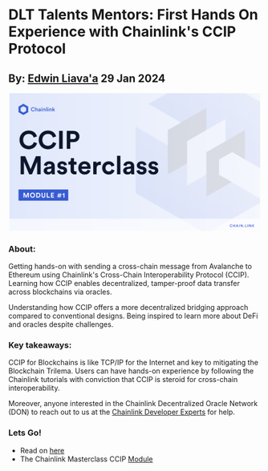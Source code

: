 # DLT Talents Mentors: First Hands On Experience with Chainlink's CCIP Protocol
## By: [Edwin Liava'a](https://github.com/EdwinLiavaa) 29 Jan 2024

<p align="center">
 <img width="500" src="https://github.com/EdwinLiavaa/liavaa.space/blob/main/blog/20240129/pic.png">
</p>

### About:

Getting hands-on with sending a cross-chain message from Avalanche to Ethereum using Chainlink's Cross-Chain Interoperability Protocol (CCIP). Learning how CCIP enables decentralized, tamper-proof data transfer across blockchains via oracles. 

Understanding how CCIP offers a more decentralized bridging approach compared to conventional designs. Being inspired to learn more about DeFi and oracles despite challenges.

### Key takeaways:
CCIP for Blockchains is like TCP/IP for the Internet and key to mitigating the Blockchain Trilema. Users can have hands-on experience by following the Chainlink tutorials with conviction that CCIP is steroid for cross-chain interoperability. 

Moreover, anyone interested in the Chainlink Decentralized Oracle Network (DON) to reach out to us at the [Chainlink Developer Experts](https://chain.link/developers/experts) for help.

### Lets Go!

* Read on [here](https://www.linkedin.com/posts/edwin-liavaa_chainlink-avalanche-ethereum-activity-7156361245682462721-e_Bj)
* The Chainlink Masterclass CCIP [Module](https://go.chain.link/masterclasses/ccip-module-1)